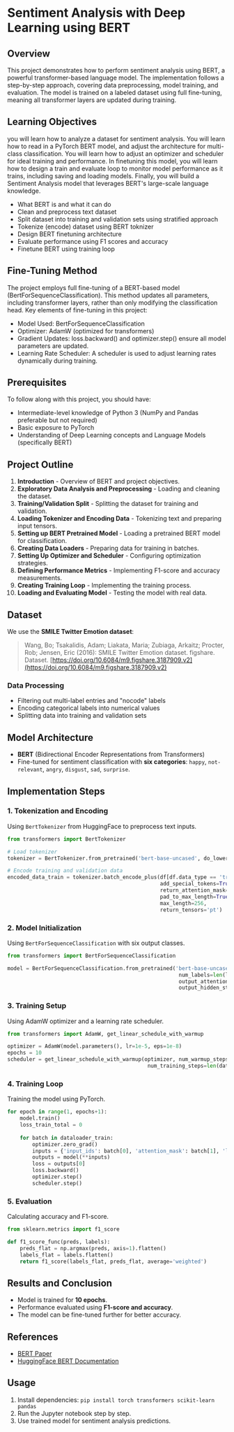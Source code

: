# Sentiment Analysis with Deep Learning using BERT

## Overview
This project demonstrates how to perform sentiment analysis using BERT, a powerful transformer-based language model. The implementation follows a step-by-step approach, covering data preprocessing, model training, and evaluation. The model is trained on a labeled dataset using full fine-tuning, meaning all transformer layers are updated during training.

## Learning Objectives
you will learn how to analyze a dataset for sentiment analysis. You will learn how to read in a PyTorch BERT model, and adjust the architecture for multi-class classification. You will learn how to adjust an optimizer and scheduler for ideal training and performance. In finetuning this model, you will learn how to design a train and evaluate loop to monitor model performance as it trains, including saving and loading models. Finally, you will build a Sentiment Analysis model that leverages BERT's large-scale language knowledge.

- What BERT is and what it can do
- Clean and preprocess text dataset
- Split dataset into training and validation sets using stratified approach
- Tokenize (encode) dataset using BERT toknizer
- Design BERT finetuning architecture
- Evaluate performance using F1 scores and accuracy
- Finetune BERT using training loop

## Fine-Tuning Method
The project employs full fine-tuning of a BERT-based model (BertForSequenceClassification). This method updates all parameters, including transformer layers, rather than only modifying the classification head. Key elements of fine-tuning in this project:
- Model Used: BertForSequenceClassification
- Optimizer: AdamW (optimized for transformers)
- Gradient Updates: loss.backward() and optimizer.step() ensure all model parameters are updated.
- Learning Rate Scheduler: A scheduler is used to adjust learning rates dynamically during training.

## Prerequisites
To follow along with this project, you should have:
- Intermediate-level knowledge of Python 3 (NumPy and Pandas preferable but not required)
- Basic exposure to PyTorch
- Understanding of Deep Learning concepts and Language Models (specifically BERT)

## Project Outline
1. **Introduction** - Overview of BERT and project objectives.
2. **Exploratory Data Analysis and Preprocessing** - Loading and cleaning the dataset.
3. **Training/Validation Split** - Splitting the dataset for training and validation.
4. **Loading Tokenizer and Encoding Data** - Tokenizing text and preparing input tensors.
5. **Setting up BERT Pretrained Model** - Loading a pretrained BERT model for classification.
6. **Creating Data Loaders** - Preparing data for training in batches.
7. **Setting Up Optimizer and Scheduler** - Configuring optimization strategies.
8. **Defining Performance Metrics** - Implementing F1-score and accuracy measurements.
9. **Creating Training Loop** - Implementing the training process.
10. **Loading and Evaluating Model** - Testing the model with real data.

## Dataset
We use the **SMILE Twitter Emotion dataset**:
> Wang, Bo; Tsakalidis, Adam; Liakata, Maria; Zubiaga, Arkaitz; Procter, Rob; Jensen, Eric (2016): SMILE Twitter Emotion dataset. figshare. Dataset. [https://doi.org/10.6084/m9.figshare.3187909.v2](https://doi.org/10.6084/m9.figshare.3187909.v2)

### Data Processing
- Filtering out multi-label entries and "nocode" labels
- Encoding categorical labels into numerical values
- Splitting data into training and validation sets

## Model Architecture
- **BERT** (Bidirectional Encoder Representations from Transformers)
- Fine-tuned for sentiment classification with **six categories**: `happy`, `not-relevant`, `angry`, `disgust`, `sad`, `surprise`.

## Implementation Steps
### 1. Tokenization and Encoding
Using `BertTokenizer` from HuggingFace to preprocess text inputs.
```python
from transformers import BertTokenizer

# Load tokenizer
tokenizer = BertTokenizer.from_pretrained('bert-base-uncased', do_lower_case=True)

# Encode training and validation data
encoded_data_train = tokenizer.batch_encode_plus(df[df.data_type == 'train'].text.values,
                                                 add_special_tokens=True,
                                                 return_attention_mask=True,
                                                 pad_to_max_length=True,
                                                 max_length=256,
                                                 return_tensors='pt')
```

### 2. Model Initialization
Using `BertForSequenceClassification` with six output classes.
```python
from transformers import BertForSequenceClassification

model = BertForSequenceClassification.from_pretrained('bert-base-uncased',
                                                       num_labels=len(label_dict),
                                                       output_attentions=False,
                                                       output_hidden_states=False)
```

### 3. Training Setup
Using AdamW optimizer and a learning rate scheduler.
```python
from transformers import AdamW, get_linear_schedule_with_warmup

optimizer = AdamW(model.parameters(), lr=1e-5, eps=1e-8)
epochs = 10
scheduler = get_linear_schedule_with_warmup(optimizer, num_warmup_steps=0,
                                             num_training_steps=len(dataloader_train) * epochs)
```

### 4. Training Loop
Training the model using PyTorch.
```python
for epoch in range(1, epochs+1):
    model.train()
    loss_train_total = 0
    
    for batch in dataloader_train:
        optimizer.zero_grad()
        inputs = {'input_ids': batch[0], 'attention_mask': batch[1], 'labels': batch[2]}
        outputs = model(**inputs)
        loss = outputs[0]
        loss.backward()
        optimizer.step()
        scheduler.step()
```

### 5. Evaluation
Calculating accuracy and F1-score.
```python
from sklearn.metrics import f1_score

def f1_score_func(preds, labels):
    preds_flat = np.argmax(preds, axis=1).flatten()
    labels_flat = labels.flatten()
    return f1_score(labels_flat, preds_flat, average='weighted')
```

## Results and Conclusion
- Model is trained for **10 epochs**.
- Performance evaluated using **F1-score and accuracy**.
- The model can be fine-tuned further for better accuracy.

## References
- [BERT Paper](https://arxiv.org/abs/1810.04805)
- [HuggingFace BERT Documentation](https://huggingface.co/transformers/model_doc/bert.html)

## Usage
1. Install dependencies: `pip install torch transformers scikit-learn pandas`
2. Run the Jupyter notebook step by step.
3. Use trained model for sentiment analysis predictions.

